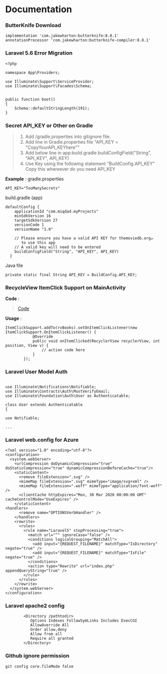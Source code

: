 # Documentation

### ButterKnife Download
```
implementation 'com.jakewharton:butterknife:8.8.1'
annotationProcessor 'com.jakewharton:butterknife-compiler:8.8.1'
```

### Laravel 5.6 Error Migration
```
<?php

namespace App\Providers;

use Illuminate\Support\ServiceProvider;
use Illuminate\Support\Facades\Schema;


public function boot()
{
    Schema::defaultStringLength(191);
}
```

### Secret API_KEY or Other on Gradle

> 1. Add /gradle.properties into gitignore file.
> 2. Add line in Gradle.properties file "API_KEY = "CopyYourAPI_KEYhere""
> 3. Add below line in app:build.gradle buildConfigField("String", "API_KEY", API_KEY)
> 4. Use Key using the following statement "BuildConfig.API_KEY" Copy this whereever do you need API_KEY

__Example__ :
gradle.properties
```
API_KEY="TooManySecrets"
```
build.gradle (app)
```
defaultConfig {
    applicationId "com.miqdad.myProjects"
    minSdkVersion 16
    targetSdkVersion 27
    versionCode 1
    versionName "1.0"

    // Please ensure you have a valid API KEY for themoviedb.org↵
       to use this app
    // A valid key will need to be entered
    buildConfigField("String", "API_KEY", API_KEY)
  }
```
Java file
```
private static final String API_KEY = BuildConfig.API_KEY;
```


### RecycleView ItemClick Support on MainActivity
__Code__ :
> [Code](./ItemClickSupport.java)  

__Usage__ :
```
ItemClickSupport.addTo(rvBooks).setOnItemClickListener(new ItemClickSupport.OnItemClickListener() {
            @Override
            public void onItemClicked(RecyclerView recyclerView, int position, View v) {
                // action code here
            }
        });
```

### Laravel User Model Auth
```

use Illuminate\Notifications\Notifiable;
use Illuminate\Contracts\Auth\MustVerifyEmail;
use Illuminate\Foundation\Auth\User as Authenticatable;

class User extends Authenticatable
{

use Notifiable;

...

```

### Laravel web.config for Azure
```
<?xml version="1.0" encoding="utf-8"?>  
<configuration>  
  <system.webServer>
    <urlCompression doDynamicCompression="true" doStaticCompression="true" dynamicCompressionBeforeCache="true"/>
    <staticContent>
      <remove fileExtension=".svg" />
      <mimeMap fileExtension=".svg" mimeType="image/svg+xml" />
      <mimeMap fileExtension=".woff" mimeType="application/font-woff" />
      <clientCache httpExpires="Mon, 30 Mar 2020 00:00:00 GMT" cacheControlMode="UseExpires" />
    </staticContent>
<handlers>
      <remove name="OPTIONSVerbHandler" />
    </handlers>
    <rewrite>
      <rules>
        <rule name="Laravel5" stopProcessing="true">
          <match url="^" ignoreCase="false" />
          <conditions logicalGrouping="MatchAll">
            <add input="{REQUEST_FILENAME}" matchType="IsDirectory" negate="true" />
            <add input="{REQUEST_FILENAME}" matchType="IsFile" negate="true" />
          </conditions>
          <action type="Rewrite" url="index.php" appendQueryString="true" />
        </rule>
      </rules>
    </rewrite>
  </system.webServer>
</configuration>
```


### Laravel apache2 config
```
        <Directory /pathtodir>
           Options Indexes FollowSymLinks Includes ExecCGI
           AllowOverride All
           Order allow,deny
           Allow from all
           Require all granted
        </Directory>
```
### Github ignore permission
```
git config core.fileMode false
```
